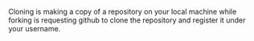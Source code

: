Cloning is making a copy of a repository on your local machine while forking is requesting github to clone the repository and register it under your username.

